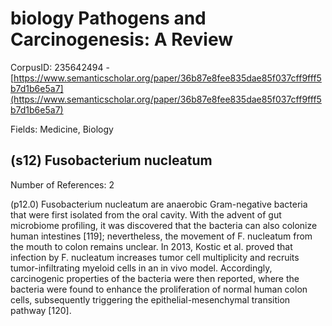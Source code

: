 # biology Pathogens and Carcinogenesis: A Review

CorpusID: 235642494 - [https://www.semanticscholar.org/paper/36b87e8fee835dae85f037cff9fff5b7d1b6e5a7](https://www.semanticscholar.org/paper/36b87e8fee835dae85f037cff9fff5b7d1b6e5a7)

Fields: Medicine, Biology

## (s12) Fusobacterium nucleatum
Number of References: 2

(p12.0) Fusobacterium nucleatum are anaerobic Gram-negative bacteria that were first isolated from the oral cavity. With the advent of gut microbiome profiling, it was discovered that the bacteria can also colonize human intestines [119]; nevertheless, the movement of F. nucleatum from the mouth to colon remains unclear. In 2013, Kostic et al. proved that infection by F. nucleatum increases tumor cell multiplicity and recruits tumor-infiltrating myeloid cells in an in vivo model. Accordingly, carcinogenic properties of the bacteria were then reported, where the bacteria were found to enhance the proliferation of normal human colon cells, subsequently triggering the epithelial-mesenchymal transition pathway [120].
